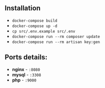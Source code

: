 ## Installation


- `docker-compose build`
- `docker-compose up -d`
- `cp src/.env.example src/.env`
- `docker-compose run --rm composer update`
- `docker-compose run --rm artisan key:gen`


## Ports details:

- **nginx** - `:8080`
- **mysql** - `:3308`
- **php** - `:9000`

